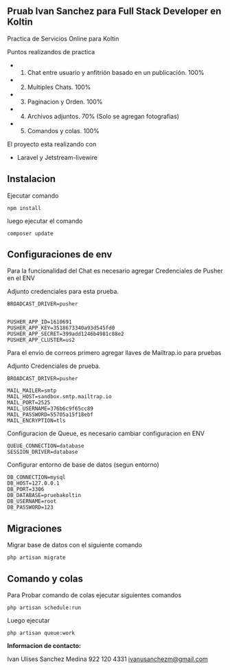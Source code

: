 
## Pruab Ivan Sanchez para Full Stack Developer en Koltin

Practica de Servicios Online para Koltin


Puntos realizandos de practica
- 1. Chat entre usuario y anfitrión basado en un publicación. 100%
- 2. Multiples Chats. 100%
- 3. Paginacion y Orden. 100%
- 4. Archivos adjuntos. 70% (Solo se agregan fotografias)
- 5. Comandos y colas. 100%

El proyecto esta realizando con 

- Laravel y Jetstream-livewire


## Instalacion

Ejecutar comando

```
npm install
```

luego ejecutar el comando

```
composer update
```


## Configuraciones de env


Para la funcionalidad del Chat es necesario agregar Credenciales de Pusher en el ENV

Adjunto credenciales para esta prueba.

```
BROADCAST_DRIVER=pusher


PUSHER_APP_ID=1610691
PUSHER_APP_KEY=3518673340a93d545fd0
PUSHER_APP_SECRET=399add1246b4981c88e2
PUSHER_APP_CLUSTER=us2
```



Para el envio de correos primero agregar llaves de Mailtrap.io para pruebas

Adjunto Credenciales de prueba.

```
BROADCAST_DRIVER=pusher

MAIL_MAILER=smtp
MAIL_HOST=sandbox.smtp.mailtrap.io
MAIL_PORT=2525
MAIL_USERNAME=376b6c9f65cc89
MAIL_PASSWORD=55705a15f18ebf
MAIL_ENCRYPTION=tls

```


Configuracion de Queue, es necesario cambiar configuracion en ENV

```
QUEUE_CONNECTION=database
SESSION_DRIVER=database

```

Configurar entorno de base de datos (segun entorno)

```
DB_CONNECTION=mysql
DB_HOST=127.0.0.1
DB_PORT=3306
DB_DATABASE=pruebakoltin
DB_USERNAME=root
DB_PASSWORD=123

```

## Migraciones

Migrar base de datos con el siguiente comando

```
php artisan migrate
```

## Comando y colas

Para Probar comando de colas ejecutar siguientes comandos

```
php artisan schedule:run

```

Luego ejecutar

```
php artisan queue:work

```


**Informacion de contacto:**

Ivan Ulises Sanchez Medina
922 120 4331
ivanusanchezm@gmail.com
